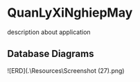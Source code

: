 # QuanLyXiNghiepMay

description about application


## Database Diagrams

![ERD](.\Resources\Screenshot (27).png)
